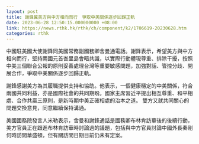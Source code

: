 ```yaml
---
layout: post
title: 謝鋒冀美方與中方相向而行　爭取中美關係逐步回歸正軌
date: 2023-06-28 12:50:15.000000000 +08:00
link: https://news.rthk.hk/rthk/ch/component/k2/1706619-20230628.htm
categories: rthk
---
```


中國駐美國大使謝鋒同美國常務副國務卿舍曼通電話。謝鋒表示，希望美方與中方相向而行，堅持兩國元首峇里島會晤共識，以實際行動體現尊重、排除干擾，按照中美三個聯合公報的原則妥善處理台灣等重要敏感問題，加強對話、管控分歧、開展合作，爭取中美關係逐步回歸正軌。 

謝鋒感謝美方為其履職提供支持和協助。他表示，一個健康穩定的中美關係，符合兩國共同利益，亦是國際社會的共同期盼。國家主席習近平提出相互尊重、和平相處、合作共贏三原則，是新時期中美正確相處的治本之道。 雙方又就共同關心的問題交換意見，同意繼續保持溝通。

美國國務院發言人米勒表示，舍曼和謝鋒通話是國務卿布林肯訪華後的後續行動，美方官員正在跟進布林肯訪華時討論過的議題，包括與中方官員討論中國外長秦剛何時訪問華盛頓，但有關訪問日期目前仍未有定案。
